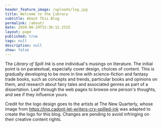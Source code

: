 ```yaml
---
header_feature_image: /uploads/log.jpg
title: Welcome to the Library
subtitle: About This Blog
permalink: /about/
date: 2020-06-29T15:36:12.231Z
layout: page
published: true
tags: null
description: null
show: false
---
```

The *Library of Spilt Ink* is one individual's musings on literature. The initial point is on paratextual, especially cover design, choices of content. This is gradually developing to be more in line with science-fiction and fantasy trade books, such as concepts and trends, particular books and opinions on them, and research about fairy tales and associated genres as part of a dissertation. Leaf through the web pages to browse one person's thoughts, and see if they influence yours.

Credit for the logo design goes to the artists at The New Quarterly, whose image from <https://tnq.cadont-let-writers-cry-spilled-ink> was adapted to create the logo for this blog. Changes are pending to avoid infringing on their creative content rights.